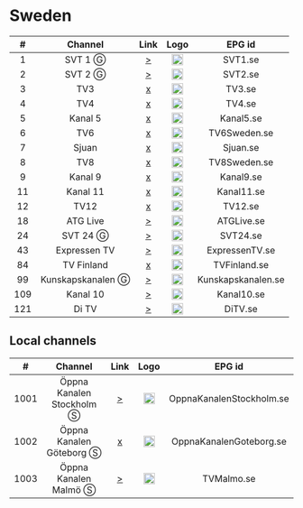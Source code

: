 <h1>Sweden</h1>

| #   | Channel        | Link  | Logo | EPG id |
|:---:|:--------------:|:-----:|:----:|:------:|
| 1   | SVT 1 Ⓖ | [>](https://ed2.cdn.svt.se/ed7/d1/c/se/svt1/manifest.mpd?defaultSubLang=1) | <img height="20" src="https://upload.wikimedia.org/wikipedia/commons/thumb/1/1b/SVT1_logo_2016.svg/800px-SVT1_logo_2016.svg.png"/> | SVT1.se |
| 2   | SVT 2 Ⓖ | [>](https://ed2.cdn.svt.se/ed7/d1/c/se/svt2/manifest.mpd?defaultSubLang=1) | <img height="20" src="https://i.imgur.com/iB3veGx.png"/> | SVT2.se |
| 3   | TV3 | [x]() | <img height="20" src="https://i.imgur.com/oysCIiw.png"/> | TV3.se |
| 4   | TV4 | [x]() | <img height="20" src="https://i.imgur.com/nyLmev6.png"/> | TV4.se |
| 5   | Kanal 5 | [x]() | <img height="20" src="https://i.imgur.com/8FeQ4ev.png"/> | Kanal5.se |
| 6   | TV6 | [x]() | <img height="20" src="https://i.imgur.com/a9mMd2Q.png"/> | TV6Sweden.se |
| 7   | Sjuan | [x]() | <img height="20" src="https://upload.wikimedia.org/wikipedia/commons/thumb/1/1f/Sjuan_2018.svg/512px-Sjuan_2018.svg.png"/> | Sjuan.se |
| 8   | TV8 | [x]() | <img height="20" src="https://upload.wikimedia.org/wikipedia/commons/thumb/9/9c/TV8_logo_for_Sweden_and_Lithuania.png/480px-TV8_logo_for_Sweden_and_Lithuania.png"/> | TV8Sweden.se |
| 9   | Kanal 9 | [x]() | <img height="20" src="https://i.imgur.com/H48HSkq.png"/> | Kanal9.se |
| 11  | Kanal 11 | [x]() | <img height="20" src="https://i.imgur.com/X0tNUMH.png"/> | Kanal11.se |
| 12  | TV12 | [x]() | <img height="20" src="https://upload.wikimedia.org/wikipedia/commons/8/84/Tv_12_logga.png"/> | TV12.se |
| 18   | ATG Live | [>](https://httpcache0-00688-cacheliveedge0.dna.qbrick.com/00688-cacheliveedge0/out/u/atg_sdi_1_free.m3u8) | <img height="20" src="https://i.imgur.com/bPWFXkL.png"/> | ATGLive.se |
| 24   | SVT 24 Ⓖ | [>](https://ed2.cdn.svt.se/ed7/d1/c/se/svtb/manifest.mpd?defaultSubLang=1) | <img height="20" src="https://i.imgur.com/o9M7Tiq.png"/> | SVT24.se |
| 43   | Expressen TV | [>](https://cdn0-03837-liveedge0.dna.ip-only.net/03837-liveedge0/smil:03837-tx2/playlist.m3u8) | <img height="20" src="https://i.imgur.com/8EjMSr7.png"/> | ExpressenTV.se |
| 84  | TV Finland | [x]() | <img height="20" src="https://upload.wikimedia.org/wikipedia/commons/e/e5/TV_Finland_logo.png"/> | TVFinland.se |
| 99   | Kunskapskanalen Ⓖ | [>](https://ed2.cdn.svt.se/ed7/d1/c/se/svtk/manifest.mpd?defaultSubLang=1) | <img height="20" src="https://i.imgur.com/9YBxoGc.png"/> | Kunskapskanalen.se |
| 109  | Kanal 10 | [>](https://rrr.sz.xlcdn.com/?account=cn_kanal10media&file=live_transcoded&type=live&service=wowza&protocol=https&output=playlist.m3u8) | <img height="20" src="https://i.imgur.com/vlh699v.png"/> | Kanal10.se |
| 121  | Di TV | [>](https://cdn0-03837-liveedge0.dna.ip-only.net/03837-liveedge0/smil:03837-tx4/playlist.m3u8) | <img height="20" src="https://i.imgur.com/zApTDWn.png"/> | DiTV.se |
<h2>Local channels</h2>

| #   | Channel        | Link  | Logo | EPG id |
|:---:|:--------------:|:-----:|:----:|:------:|
| 1001  | Öppna Kanalen Stockholm Ⓢ | [>](https://edg03-prd-se-ixn.solidtango.com/edge/451iw2h/playlist.m3u8) | <img height="20" src="https://i.imgur.com/GWlstv5.png"/> | OppnaKanalenStockholm.se |
| 1002  | Öppna Kanalen Göteborg Ⓢ | [x]() | <img height="20" src="https://i.imgur.com/s0Ync7t.jpg"/> | OppnaKanalenGoteborg.se |
| 1003  | Öppna Kanalen Malmö Ⓢ | [>](https://edg01-prd-de-ixn.solidtango.com/edge/_8ynhbua3_/8ynhbua3/manifest.m3u8) | <img height="20" src="https://i.imgur.com/sjw8dsM.jpg"/> | TVMalmo.se |
